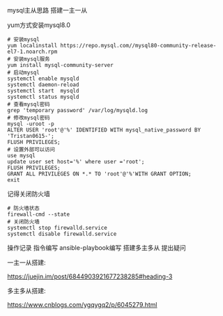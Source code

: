 mysql主从思路
搭建一主一从

yum方式安装mysql8.0

```shell
# 安装mysql
yum localinstall https://repo.mysql.com//mysql80-community-release-el7-1.noarch.rpm
# 安装mysql服务
yum install mysql-community-server
# 启动mysql
systemctl enable mysqld
systemctl daemon-reload
systemctl start  mysqld
systemctl status mysqld
# 查看mysql密码
grep 'temporary password' /var/log/mysqld.log
# 修改mysql密码
mysql -uroot -p
ALTER USER 'root'@'%' IDENTIFIED WITH mysql_native_password BY 'Tristan0615-';
FLUSH PRIVILEGES;
# 设置外部可以访问
use mysql
update user set host='%' where user ='root';
FLUSH PRIVILEGES;
GRANT ALL PRIVILEGES ON *.* TO 'root'@'%'WITH GRANT OPTION;
exit
```

记得关闭防火墙

```
# 防火墙状态
firewall-cmd --state
# 关闭防火墙
systemctl stop firewalld.service
systemctl disable firewalld.service 
```



操作记录
指令编写
ansible-playbook编写
搭建多主多从
提出疑问





一主一从搭建:

https://juejin.im/post/6844903921677238285#heading-3



多主多从搭建:

https://www.cnblogs.com/ygqygq2/p/6045279.html